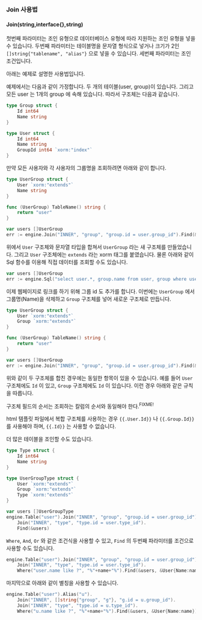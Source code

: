 ### Join 사용법

#### Join(string,interface{},string)

첫번째 파라미터는 조인 유형으로 데이터베이스 유형에 따라 지원하는 조인 유형을 넣을 수 있습니다. 두번째 파라미터는 테이블명을 문자열 형식으로 넣거나 크기가 2인 `[]string{"tablename", "alias"}` 으로 넣을 수 있습니다. 세번째 파라미터는 조인 조건입니다.

아래는 예제로 설명한 사용법입니다.

예제에서는 다음과 같이 가정합니다. 두 개의 테이블(user, group)이 있습니다. 그리고 모든 user 는 1개의 group 에 속해 있습니다. 따라서 구조체는 다음과 같습니다.

```Go
type Group struct {
	Id int64
	Name string
}
```

```Go
type User struct {
	Id int64
	Name string
	GroupId int64 `xorm:"index"`
}
```

만약 모든 사용자와 각 사용자의 그룹명을 조회하려면 아래와 같이 합니다.

```Go
type UserGroup struct {
    User `xorm:"extends"`
    Name string
}

func (UserGroup) TableName() string {
	return "user"
}

var users []UserGroup
err := engine.Join("INNER", "group", "group.id = user.group_id").Find(&users)
```

위에서 `User` 구조체와 문자열 타입을 합쳐서 `UserGroup` 라는 새 구조체를 만들었습니다. 그리고 `User` 구조체에는 `extends` 라는 xorm 태그를 붙였습니다. 물론 아래와 같이 Sql 함수를 이용해 직접 데이터를 조회할 수도 있습니다.

```Go
var users []UserGroup
err := engine.Sql("select user.*, group.name from user, group where user.group_id = group.id").Find(&users)
```

이제 웹페이지로 링크를 하기 위해 그룹 id 도 추가를 합니다. 이번에는 `UserGroup` 에서 그룹명(Name)을 삭제하고 `Group` 구조체를 넣어 새로운 구조체로 만듭니다.

```Go
type UserGroup struct {
    User `xorm:"extends"`
    Group `xorm:"extends"`
}

func (UserGroup) TableName() string {
	return "user"
}

var users []UserGroup
err := engine.Join("INNER", "group", "group.id = user.group_id").Find(&users)
```

위와 같이 두 구조체를 합친 경우에는 동일한 항목이 있을 수 있습니다. 예를 들어 `User` 구조체에도 `Id` 이 있고, `Group` 구조체에도 `Id` 이 있습니다. 이런 경우 아래와 같은 규칙을 따릅니다.

구조체 필드의 순서는 조회하는 칼럼의 순서와 동일해야 한다.<sup>FIXME!</sup>
<!-- The sequence of struct field SHOULD be the same as the sequence of select columns. -->

html 템플릿 파일에서 복합 구조체를 사용하는 경우 `{{.User.Id}}` 나 `{{.Group.Id}}` 를 사용해야 하며, `{{.Id}}` 는 사용할 수 없습니다.

더 많은 테이블을 조인할 수도 있습니다.

```Go
type Type struct {
	Id int64
	Name string
}

type UserGroupType struct {
    User `xorm:"extends"`
    Group `xorm:"extends"`
    Type `xorm:"extends"`
}

var users []UserGroupType
engine.Table("user").Join("INNER", "group", "group.id = user.group_id").
	Join("INNER", "type", "type.id = user.type_id").
	Find(&users)
```

`Where`, `And`, `Or` 와 같은 조건식을 사용할 수 있고, `Find` 의 두번째 파라미터를 조건으로 사용할 수도 있습니다.

```Go
engine.Table("user").Join("INNER", "group", "group.id = user.group_id").
	Join("INNER", "type", "type.id = user.type_id").
	Where("user.name like ?", "%"+name+"%").Find(&users, &User{Name:name})
```

마지막으로 아래와 같이 별칭을 사용할 수 있습니다.

```Go
engine.Table("user").Alias("u").
	Join("INNER", []string{"group", "g"}, "g.id = u.group_id").
	Join("INNER", "type", "type.id = u.type_id").
	Where("u.name like ?", "%"+name+"%").Find(&users, &User{Name:name})
```
